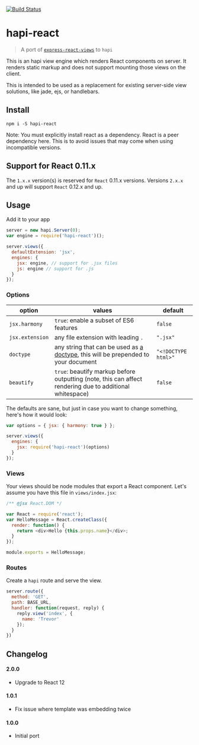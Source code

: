 [![Build Status](https://travis-ci.org/landau/hapi-react.svg)](https://travis-ci.org/landau/hapi-react)

hapi-react
==========

> A port of [`express-react-views`](https://github.com/reactjs/express-react-views) to `hapi`

This is an hapi view engine which renders React components on server. It renders static markup and does not support mounting those views on the client.

This is intended to be used as a replacement for existing server-side view solutions, like jade, ejs, or handlebars.

## Install

`npm i -S hapi-react`

Note: You must explicitly install react as a dependency. React is a peer dependency here. This is to avoid issues that may come when using incompatible versions.

## Support for React 0.11.x

The `1.x.x` version(s) is reserved for `React` 0.11.x versions. Versions `2.x.x` and up will support `React` 0.12.x and up.

## Usage

Add it to your app

```js
server = new hapi.Server(0);
var engine = require('hapi-react')();

server.views({
  defaultExtension: 'jsx',
  engines: {
    jsx: engine, // support for .jsx files
    js: engine // support for .js
  }
});
```

### Options

option | values | default
-------|--------|--------
`jsx.harmony` | `true`: enable a subset of ES6 features | `false`
`jsx.extension` | any file extension with leading `.` | `".jsx"`
`doctype` | any string that can be used as [a doctype](http://en.wikipedia.org/wiki/Document_type_declaration), this will be prepended to your document | `"<!DOCTYPE html>"`
`beautify` | `true`: beautify markup before outputting (note, this can affect rendering due to additional whitespace) | `false`

The defaults are sane, but just in case you want to change something, here's how it would look:

```js
var options = { jsx: { harmony: true } };

server.views({
  engines: {
    jsx: require('hapi-react')(options)
  }
});
```

### Views

Your views should be node modules that export a React component. Let's assume you have this file in `views/index.jsx`:

```js
/** @jsx React.DOM */

var React = require('react');
var HelloMessage = React.createClass({
  render: function() {
    return <div>Hello {this.props.name}</div>;
  }
});

module.exports = HelloMessage;
```

### Routes

Create a `hapi` route and serve the view.

```js
server.route({
  method: 'GET',
  path: BASE_URL,
  handler: function(request, reply) {
    reply.view('index', {
      name: 'Trevor'
    });
  }
})
```

## Changelog

#### 2.0.0

- Upgrade to React 12

#### 1.0.1

- Fix issue where template was embedding twice

#### 1.0.0 

- Initial port

